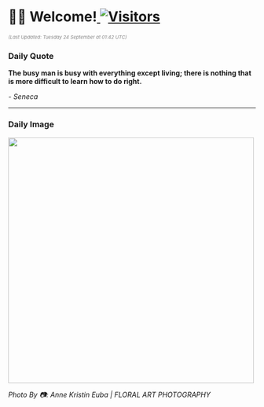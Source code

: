 <h1>👋🏽 Welcome!<a href="https://github.com/OmitNomis/"> <img src="https://visitor-badge.laobi.icu/badge?page_id=OmitNomis" alt="Visitors"></a></h1>

<i><p style="font-size: 0.6rem; color:gray">(Last Updated: Tuesday 24 September at 01:42 UTC)</p></i>

<h3> Daily Quote </h3>
<b><p>The busy man is busy with everything except living; there is nothing that is more difficult to learn how to do right.</p></b>
<i><caption style="font-size: 0.8rem; color:gray;">- Seneca</caption></i>


<hr>

<h3>Daily Image</h3>
<a href="https://images.unsplash.com/photo-1708347853984-28d1c046926a?crop=entropy&cs=srgb&fm=jpg&ixid=M3w2MjM3MzF8MHwxfHJhbmRvbXx8fHx8fHx8fDE3MjcxNDIxMjN8&ixlib=rb-4.0.3&q=85" target="_blank"><img style="height:500px;" src=https://images.unsplash.com/photo-1708347853984-28d1c046926a?crop=entropy&cs=srgb&fm=jpg&ixid=M3w2MjM3MzF8MHwxfHJhbmRvbXx8fHx8fHx8fDE3MjcxNDIxMjN8&ixlib=rb-4.0.3&q=85"/></a>

<i><caption style="font-size: 0.8rem; color:gray;"> Photo By 📷: Anne Kristin Euba | FLORAL ART PHOTOGRAPHY</caption></i>
